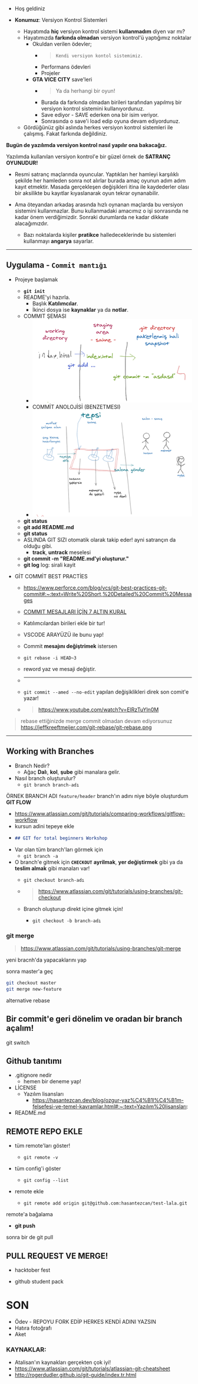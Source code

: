 - Hoş geldiniz 

- **Konumuz**: Versiyon Kontrol Sistemleri
  - Hayatımda **hiç** versiyon kontrol sistemi **kullanmadım** diyen var mı?
  - Hayatımızda **farkında olmadan** versiyon kontrol'ü yaptığımız noktalar
    - Okuldan verilen ödevler; 
      - > `Kendi versiyon kontol sistemimiz.`
      - Performans ödevleri
      - Projeler
    - **GTA VICE CITY** save'leri 
      - > Ya da herhangi bir oyun!
      - Burada da farkında olmadan birileri tarafından yapılmış bir versiyon kontrol sistemini kullanıyordunuz.
      - Save ediyor - SAVE ederken ona bir isim veriyor.
      - Sonrasında o save'i load edip oyuna devam ediyordunuz. 
  - Gördüğünüz gibi aslında herkes versiyon kontrol sistemleri ile çalışmış. Fakat farkında değildiniz.

**Bugün de yazılımda versiyon kontrol nasıl yapılır ona bakacağız.** 

Yazılımda kullanılan versiyon kontrol'e bir güzel örnek de **SATRANÇ OYUNUDUR!**

- Resmi satranç maçlarında oyuncular. Yaptıkları her hamleyi karşılıklı şekilde her hamleden sonra not alırlar burada amaç oyunun adım adım kayıt etmektir. Masada gerçekleşen değişikleri itina ile kaydederler olası bir aksilikte bu kayıtlar kıyaslanarak oyun tekrar oynanabilir. 

- Ama öteyandan arkadaş arasında hızlı oynanan maçlarda bu versiyon sistemini kullanmazlar. Bunu kullanmadaki amacımız o işi sonrasında ne kadar önem verdiğimizdir. Sonraki durumlarda ne kadar dikkate alacağımızdır. 
  - Bazı noktalarda kişiler **pratikce** halledeceklerinde bu sistemleri kullanmayı **angarya** sayarlar.

---

## Uygulama - `Commit mantığı`

- Projeye başlamak 
  - **`git init`**
  - README'yi hazırla.
    - Başlık **Katılımcılar**.
    - İkinci dosya ise **kaynaklar** ya da **notlar**.
  - COMMIT ŞEMASI
    - ![](2021-03-28-19-34-44.png)
    - COMMİT ANOLOJİSİ (BENZETMESI)
    - ![](2021-03-28-19-45-46.png)
  - **git status**
  - **git add README.md**
  - **git status** 
  - ASLINDA GIT SIZI otomatik olarak takip eder! ayni satrançın da olduğu gibi.
    - **track**, **untrack** meselesi 
  - **git commit -m "README.md'yi oluşturur."**
  - **git log** log: sirali kayit

- GİT COMMİT BEST PRACTİES 
  - https://www.perforce.com/blog/vcs/git-best-practices-git-commit#:~:text=Write%20Short,%20Detailed%20Commit%20Messages
  - [COMMIT MESAJLARI İÇİN 7 ALTIN KURAL](https://chris.beams.io/posts/git-commit/#:~:text=The%20seven%20rules%20of%20a%20great%20Git%20commit%20message)

  - Katılımcılardan birileri ekle bir tur!
  - VSCODE ARAYÜZÜ ile bunu yap!
  

  - Commit **mesajını değiştrimek** istersen 
  - `git rebase -i HEAD~3`
  - reword yaz ve mesaji değiştir.  
  - *******

  - `git commit --amed --no-edit` yapılan değişiklikleri direk son comit'e yazar!
  - > https://www.youtube.com/watch?v=ElRzTuYln0M

> rebase ettiğinizde merge commit olmadan devam ediyorsunuz 
> https://jeffkreeftmeijer.com/git-rebase/git-rebase.png
---

## Working with Branches

- Branch Nedir? 
  - Ağaç **Dal**ı, **kol**, **şube** gibi manalara gelir. 
- Nasıl branch oluşturulur?
  - `git branch branch-adı`

ÖRNEK BRANCH ADI `feature/header`
  branch'ın adını niye böyle oluşturdum **GIT FLOW**
  - https://www.atlassian.com/git/tutorials/comparing-workflows/gitflow-workflow
  - kursun adini tepeye ekle
  - ```markdown 
    ## GIT for total beginners Workshop
    ```
- Var olan tüm branch'ları görmek için
  - `git branch -a`  
- O branch'e gitmek için  **`CHECKOUT`** **ayrilmak**, **yer değiştirmek** gibi ya da **teslim almak** gibi manaları var! 
  - `git checkout branch-adı`
  - > https://www.atlassian.com/git/tutorials/using-branches/git-checkout

  - Branch oluşturup direkt içine gitmek için! 
    - `git checkout -b branch-adı`

### git merge
> https://www.atlassian.com/git/tutorials/using-branches/git-merge

yeni bracnh'da yapacaklarını yap 

sonra master'a geç 

```bash
git checkout master
git merge new-feature
```

alternative rebase 

## Bir commit'e geri dönelim ve oradan bir branch açalım!
git switch 

## Github tanıtımı
* .gitignore nedir
  * hemen bir deneme yap! 
* LİCENSE
  * Yazılım lisansları
    * https://hasantezcan.dev/blog/ozgur-yaz%C4%B1l%C4%B1m-felsefesi-ve-temel-kavramlar.html#:~:text=Yazılım%20lisansları:
* README.md

## REMOTE REPO EKLE
- tüm remote'ları göster!  
  - `git remote -v` 

- tüm config'i göster 
  - `git config --list`

- remote ekle
  - `git remote add origin git@github.com:hasantezcan/test-lala.git`

remote'a bağalama

- **git push** 

sonra bir de git pull

## PULL REQUEST VE MERGE!

- hacktober fest 

- github student pack 

# SON

- Ödev - REPOYU FORK EDİP HERKES KENDİ ADINI YAZSIN
- Hatıra fotoğrafı
- Aket
### KAYNAKLAR:

- Atalisan'ın kaynakları gerçekten çok iyi!
- https://www.atlassian.com/git/tutorials/atlassian-git-cheatsheet
- http://rogerdudler.github.io/git-guide/index.tr.html